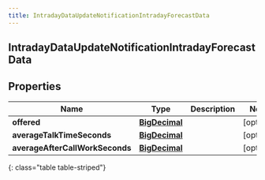 ```yaml
---
title: IntradayDataUpdateNotificationIntradayForecastData
---
```

## IntradayDataUpdateNotificationIntradayForecastData


## Properties

| Name | Type | Description | Notes |
| ------------ | ------------- | ------------- | ------------- |
| **offered** | [**BigDecimal**](BigDecimal.html) |  |  [optional] |
| **averageTalkTimeSeconds** | [**BigDecimal**](BigDecimal.html) |  |  [optional] |
| **averageAfterCallWorkSeconds** | [**BigDecimal**](BigDecimal.html) |  |  [optional] |
{: class="table table-striped"}



